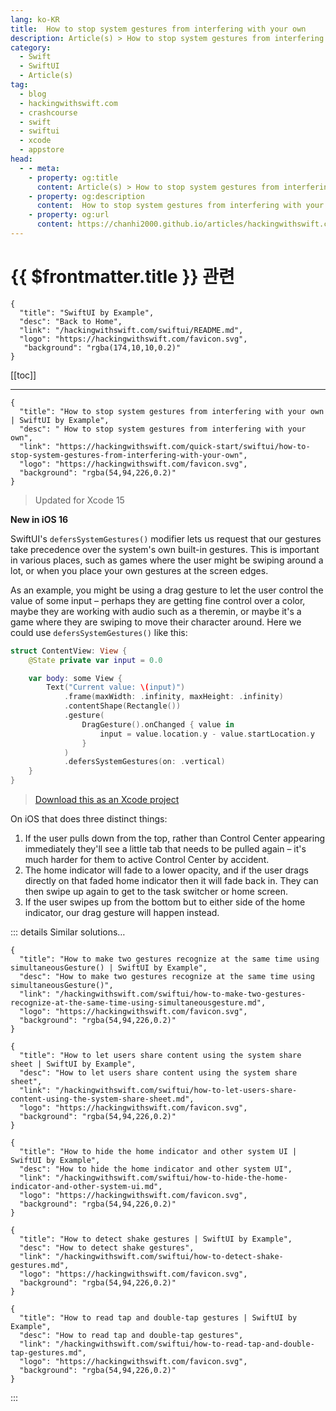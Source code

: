 ```yaml
---
lang: ko-KR
title:  How to stop system gestures from interfering with your own
description: Article(s) > How to stop system gestures from interfering with your own
category:
  - Swift
  - SwiftUI
  - Article(s)
tag: 
  - blog
  - hackingwithswift.com
  - crashcourse
  - swift
  - swiftui
  - xcode
  - appstore
head:
  - - meta:
    - property: og:title
      content: Article(s) > How to stop system gestures from interfering with your own
    - property: og:description
      content:  How to stop system gestures from interfering with your own
    - property: og:url
      content: https://chanhi2000.github.io/articles/hackingwithswift.com/swiftui/how-to-stop-system-gestures-from-interfering-with-your-own.html
---
```


# {{ $frontmatter.title }} 관련

```component VPCard
{
  "title": "SwiftUI by Example",
  "desc": "Back to Home",
  "link": "/hackingwithswift.com/swiftui/README.md",
  "logo": "https://hackingwithswift.com/favicon.svg",
   "background": "rgba(174,10,10,0.2)"
}
```

[[toc]]

---

```component VPCard
{
  "title": "How to stop system gestures from interfering with your own | SwiftUI by Example",
  "desc": " How to stop system gestures from interfering with your own",
  "link": "https://hackingwithswift.com/quick-start/swiftui/how-to-stop-system-gestures-from-interfering-with-your-own",
  "logo": "https://hackingwithswift.com/favicon.svg",
  "background": "rgba(54,94,226,0.2)"
}
```

> Updated for Xcode 15

**New in iOS 16**

SwiftUI's `defersSystemGestures()` modifier lets us request that our gestures take precedence over the system's own built-in gestures. This is important in various places, such as games where the user might be swiping around a lot, or when you place your own gestures at the screen edges.

As an example, you might be using a drag gesture to let the user control the value of some input – perhaps they are getting fine control over a color, maybe they are working with audio such as a theremin, or maybe it's a game where they are swiping to move their character around. Here we could use `defersSystemGestures()` like this:

```swift
struct ContentView: View {
    @State private var input = 0.0

    var body: some View {
        Text("Current value: \(input)")
            .frame(maxWidth: .infinity, maxHeight: .infinity)
            .contentShape(Rectangle())
            .gesture(
                DragGesture().onChanged { value in
                    input = value.location.y - value.startLocation.y
                }
            )
            .defersSystemGestures(on: .vertical)
    }
}
```

> [<FontIcon icon="fas fa-file-zipper"/>Download this as an Xcode project](https://hackingwithswift.com/files/projects/swiftui/how-to-return-different-view-types-4.zip)

On iOS that does three distinct things:

1. If the user pulls down from the top, rather than Control Center appearing immediately they'll see a little tab that needs to be pulled again – it's much harder for them to active Control Center by accident.
2. The home indicator will fade to a lower opacity, and if the user drags directly on that faded home indicator then it will fade back in. They can then swipe up again to get to the task switcher or home screen.
3. If the user swipes up from the bottom but to either side of the home indicator, our drag gesture will happen instead.

::: details Similar solutions…

```component VPCard
{
  "title": "How to make two gestures recognize at the same time using simultaneousGesture() | SwiftUI by Example",
  "desc": "How to make two gestures recognize at the same time using simultaneousGesture()",
  "link": "/hackingwithswift.com/swiftui/how-to-make-two-gestures-recognize-at-the-same-time-using-simultaneousgesture.md",
  "logo": "https://hackingwithswift.com/favicon.svg",
  "background": "rgba(54,94,226,0.2)"
}
```

```component VPCard
{
  "title": "How to let users share content using the system share sheet | SwiftUI by Example",
  "desc": "How to let users share content using the system share sheet",
  "link": "/hackingwithswift.com/swiftui/how-to-let-users-share-content-using-the-system-share-sheet.md",
  "logo": "https://hackingwithswift.com/favicon.svg",
  "background": "rgba(54,94,226,0.2)"
}
```

```component VPCard
{
  "title": "How to hide the home indicator and other system UI | SwiftUI by Example",
  "desc": "How to hide the home indicator and other system UI",
  "link": "/hackingwithswift.com/swiftui/how-to-hide-the-home-indicator-and-other-system-ui.md",
  "logo": "https://hackingwithswift.com/favicon.svg",
  "background": "rgba(54,94,226,0.2)"
}
```

```component VPCard
{
  "title": "How to detect shake gestures | SwiftUI by Example",
  "desc": "How to detect shake gestures",
  "link": "/hackingwithswift.com/swiftui/how-to-detect-shake-gestures.md",
  "logo": "https://hackingwithswift.com/favicon.svg",
  "background": "rgba(54,94,226,0.2)"
}
```

```component VPCard
{
  "title": "How to read tap and double-tap gestures | SwiftUI by Example",
  "desc": "How to read tap and double-tap gestures",
  "link": "/hackingwithswift.com/swiftui/how-to-read-tap-and-double-tap-gestures.md",
  "logo": "https://hackingwithswift.com/favicon.svg",
  "background": "rgba(54,94,226,0.2)"
}
```

:::

